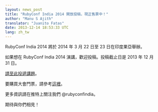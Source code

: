```yaml
---
layout: news_post
title: "RubyConf India 2014 開放投稿，現正售票中！"
author: "Manu S Ajith"
translator: "Juanito Fatas"
date: 2013-12-14 18:53:33 UTC
lang: zh_tw
---
```


RubyConf India 2014 將於 2014 年 3 月 22 日至 23 日在印度果亞舉辦。

如果想在 RubyConf India 2014 演講，歡迎投稿。投稿截止日是 2013 年 12 月 31 日。

[請至此投遞講題][proposals]。

要購買大會門票，請參考[這裡][tickets]。

更多資訊請在推特上關注我們 @rubyconfindia。

期待與你們相見！

[proposals]: https://rubyconfindia2014.busyconf.com/proposals/new
[tickets]: http://rubyconfindia.org/2014/tickets.html
